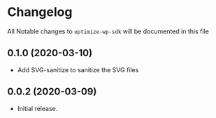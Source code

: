 # Changelog

All Notable changes to `optimize-wp-sdk` will be documented in this file

## 0.1.0 (2020-03-10)
* Add SVG-sanitize to sanitize the SVG files

## 0.0.2 (2020-03-09)

* Initial release.